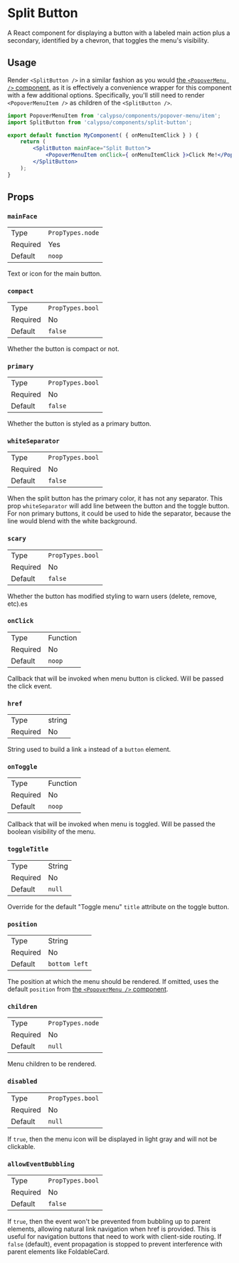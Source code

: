 # Split Button

A React component for displaying a button with a labeled main action plus a secondary, identified by a chevron, that toggles the menu's visibility.

## Usage

Render `<SplitButton />` in a similar fashion as you would [the `<PopoverMenu />` component](../popover-menu), as it is effectively a convenience wrapper for this component with a few additional options. Specifically, you'll still need to render `<PopoverMenuItem />` as children of the `<SplitButton />`.

```jsx
import PopoverMenuItem from 'calypso/components/popover-menu/item';
import SplitButton from 'calypso/components/split-button';

export default function MyComponent( { onMenuItemClick } ) {
	return (
		<SplitButton mainFace="Split Button">
			<PopoverMenuItem onClick={ onMenuItemClick }>Click Me!</PopoverMenuItem>
		</SplitButton>
	);
}
```

## Props

### `mainFace`

<table>
	<tr><td>Type</td><td><code>PropTypes.node</code></td></tr>
    <tr><td>Required</td><td>Yes</td></tr>
	<tr><td>Default</td><td><code>noop</code></td></tr>
</table>

Text or icon for the main button.

### `compact`

<table>
	<tr><td>Type</td><td><code>PropTypes.bool</code></td></tr>
    <tr><td>Required</td><td>No</td></tr>
	<tr><td>Default</td><td><code>false</code></td></tr>
</table>

Whether the button is compact or not.

### `primary`

<table>
	<tr><td>Type</td><td><code>PropTypes.bool</code></td></tr>
    <tr><td>Required</td><td>No</td></tr>
	<tr><td>Default</td><td><code>false</code></td></tr>
</table>

Whether the button is styled as a primary button.

### `whiteSeparator`

<table>
	<tr><td>Type</td><td><code>PropTypes.bool</code></td></tr>
    <tr><td>Required</td><td>No</td></tr>
	<tr><td>Default</td><td><code>false</code></td></tr>
</table>

When the split button has the primary color, it has not any separator. This prop `whiteSeparator` will add line between the button and the toggle button.
For non primary buttons, it could be used to hide the separator, because the line would blend with the white background.

### `scary`

<table>
	<tr><td>Type</td><td><code>PropTypes.bool</code></td></tr>
    <tr><td>Required</td><td>No</td></tr>
	<tr><td>Default</td><td><code>false</code></td></tr>
</table>

Whether the button has modified styling to warn users (delete, remove, etc).es

### `onClick`

<table>
	<tr><td>Type</td><td>Function</td></tr>
	<tr><td>Required</td><td>No</td></tr>
	<tr><td>Default</td><td><code>noop</code></td></tr>
</table>

Callback that will be invoked when menu button is clicked.
Will be passed the click event.

### `href`

<table>
	<tr><td>Type</td><td>string</td></tr>
	<tr><td>Required</td><td>No</td></tr>
</table>

String used to build a link `a` instead of a `button` element.

### `onToggle`

<table>
	<tr><td>Type</td><td>Function</td></tr>
	<tr><td>Required</td><td>No</td></tr>
	<tr><td>Default</td><td><code>noop</code></td></tr>
</table>

Callback that will be invoked when menu is toggled.
Will be passed the boolean visibility of the menu.

### `toggleTitle`

<table>
	<tr><td>Type</td><td>String</td></tr>
	<tr><td>Required</td><td>No</td></tr>
	<tr><td>Default</td><td><code>null</code></td></tr>
</table>

Override for the default "Toggle menu" `title` attribute on the toggle button.

### `position`

<table>
	<tr><td>Type</td><td>String</td></tr>
	<tr><td>Required</td><td>No</td></tr>
	<tr><td>Default</td><td><code>bottom left</code></td></tr>
</table>

The position at which the menu should be rendered. If omitted, uses the default `position` from [the `<PopoverMenu />` component](../popover-menu).

### `children`

<table>
	<tr><td>Type</td><td><code>PropTypes.node</code></td></tr>
	<tr><td>Required</td><td>No</td></tr>
	<tr><td>Default</td><td><code>null</code></td></tr>
</table>

Menu children to be rendered.

### `disabled`

<table>
	<tr><td>Type</td><td><code>PropTypes.bool</code></td></tr>
	<tr><td>Required</td><td>No</td></tr>
	<tr><td>Default</td><td><code>null</code></td></tr>
</table>

If `true`, then the menu icon will be displayed in light gray and will not be clickable.

### `allowEventBubbling`

<table>
	<tr><td>Type</td><td><code>PropTypes.bool</code></td></tr>
	<tr><td>Required</td><td>No</td></tr>
	<tr><td>Default</td><td><code>false</code></td></tr>
</table>

If `true`, then the event won't be prevented from bubbling up to parent elements, allowing natural link navigation when href is provided. This is useful for navigation buttons that need to work with client-side routing. If `false` (default), event propagation is stopped to prevent interference with parent elements like FoldableCard.

